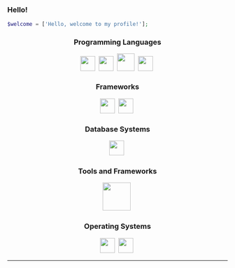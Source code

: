### Hello!

```php
$welcome = ['Hello, welcome to my profile!'];
```
<p align="left">
</p>
<div align="center">

### Programming Languages

<img height="34" width="34" src="https://cdn.discordapp.com/attachments/850965910252814347/869255380474138634/php_plain_logo_icon_146397.png" />&nbsp;
<img height="34" width="34" src="https://upload.wikimedia.org/wikipedia/commons/a/a7/React-icon.svg" />&nbsp;
<img height="40" width="40" src="https://upload.wikimedia.org/wikipedia/commons/d/d9/Node.js_logo.svg" />&nbsp;
<img height="34" width="34" src="https://icongr.am/devicon/javascript-original.svg?size=128&color=currentColor" />&nbsp;

### Frameworks

<img height="34" width="34" src="https://icongr.am/devicon/cakephp-original.svg?size=128&color=ff0000" />&nbsp;
<img height="34" width="34" src="https://icongr.am/devicon/laravel-plain.svg?size=128&color=ff0000" />&nbsp;


### Database Systems

<img height="34" width="34" src="https://icongr.am/devicon/mysql-original-wordmark.svg?size=128&color=currentColor" />&nbsp;

### Tools and Frameworks
  
<img height="64" width="64" src="https://cdn.discordapp.com/attachments/850965910252814347/869255598959632474/kisspng-bootstrap-responsive-web-design-web-development-lo-5af676c0755361.6918533815261016964806.png" />&nbsp;


### Operating Systems

<img height="34" width="34" src="https://icongr.am/devicon/windows8-original.svg?size=128&color=currentColor" />&nbsp;
<img height="34" width="34" src="https://cdn.discordapp.com/attachments/850965910252814347/869254715790225408/openlogo-75.png" />&nbsp;
</div>


<hr>

